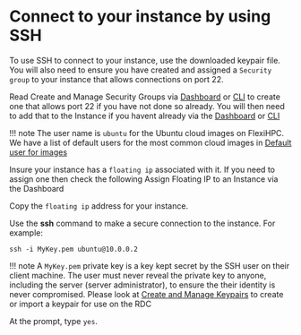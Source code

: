 # Connect to your instance by using SSH

To use SSH to connect to your instance, use the downloaded keypair file. You will also need to ensure you have created and assigned a `Security group` to your instance that allows connections on port 22.

Read Create and Manage Security Groups via [Dashboard](../create-and-manage-networks/with_the_dashboard/manage-security-groups-with-the-dashboard.md) or [CLI](../create-and-manage-networks/with_the_CLI/manage-security-groups-via-cli.md) to create one that allows port 22 if you have not done so already. You will then need to add that to the Instance if you havent already via the [Dashboard](with_the_dashboard/manage-security-groups-of-an-Instance-via-the-dashboard.md#attach-a-security-group) or [CLI](with_the_CLI/manage-security-groups-of-an-Instance-via-the-cli.md#adding-a-security-group-to-an-instance)

!!! note
    The user name is `ubuntu` for the Ubuntu cloud images on FlexiHPC. We have a list of default users for the most common cloud images in [Default user for images](default-user-nesi-images.md)

Insure your instance has a `floating ip` associated with it. If you need to assign one then check the following Assign Floating IP to an Instance via the Dashboard

Copy the `floating ip` address for your instance.

Use the **ssh** command to make a secure connection to the instance. For example:

```
ssh -i MyKey.pem ubuntu@10.0.0.2
```

!!! note
    A `MyKey.pem` private key is a key kept secret by the SSH user on their client machine. The user must never reveal the private key to anyone, including the server (server administrator), to ensure the their identity is never compromised.
    Please look at [Create and Manage Keypairs](../create-and-manage-keypairs/index.md) to create or import a keypair for use on the RDC

At the prompt, type `yes`.
